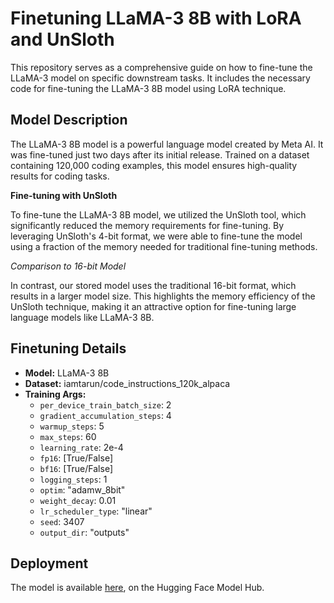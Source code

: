 **Finetuning LLaMA-3 8B with LoRA and UnSloth**
=====================================================

This repository serves as a comprehensive guide on how to fine-tune the LLaMA-3 model on specific downstream tasks. It includes the necessary code for fine-tuning the LLaMA-3 8B model using LoRA technique.

**Model Description**
--------------------

The LLaMA-3 8B model is a powerful language model created by Meta AI. It was fine-tuned just two days after its initial release. Trained on a dataset containing 120,000 coding examples, this model ensures high-quality results for coding tasks.

**Fine-tuning with UnSloth**

To fine-tune the LLaMA-3 8B model, we utilized the UnSloth tool, which significantly reduced the memory requirements for fine-tuning. By leveraging UnSloth's 4-bit format, we were able to fine-tune the model using a fraction of the memory needed for traditional fine-tuning methods.

*Comparison to 16-bit Model*

In contrast, our stored model uses the traditional 16-bit format, which results in a larger model size. This highlights the memory efficiency of the UnSloth technique, making it an attractive option for fine-tuning large language models like LLaMA-3 8B.


**Finetuning Details**
---------------------

* **Model:** LLaMA-3 8B
* **Dataset:** iamtarun/code_instructions_120k_alpaca
* **Training Args:**
    + `per_device_train_batch_size`: 2
    + `gradient_accumulation_steps`: 4
    + `warmup_steps`: 5
    + `max_steps`: 60
    + `learning_rate`: 2e-4
    + `fp16`: [True/False]
    + `bf16`: [True/False]
    + `logging_steps`: 1
    + `optim`: "adamw_8bit"
    + `weight_decay`: 0.01
    + `lr_scheduler_type`: "linear"
    + `seed`: 3407
    + `output_dir`: "outputs"


**Deployment**
-------------

The model is available [here](https://huggingface.co/kiko2001/llama-3-coding-mkd), on the Hugging Face Model Hub.
